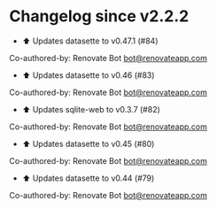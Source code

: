 # Changelog since v2.2.2
- ⬆ Updates datasette to v0.47.1 (#84)

Co-authored-by: Renovate Bot <bot@renovateapp.com> 
- ⬆ Updates datasette to v0.46 (#83)

Co-authored-by: Renovate Bot <bot@renovateapp.com> 
- ⬆ Updates sqlite-web to v0.3.7 (#82)

Co-authored-by: Renovate Bot <bot@renovateapp.com> 
- ⬆ Updates datasette to v0.45 (#80)

Co-authored-by: Renovate Bot <bot@renovateapp.com> 
- ⬆ Updates datasette to v0.44 (#79)

Co-authored-by: Renovate Bot <bot@renovateapp.com> 
